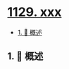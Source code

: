 # [1129. xxx](https://github.com/Tdahuyou/TNotes.leetcode/tree/main/notes/1129.%20xxx)

<!-- region:toc -->

- [1. 📝 概述](#1--概述)

<!-- endregion:toc -->

## 1. 📝 概述
